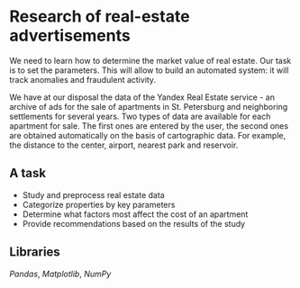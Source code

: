 # Research of real-estate advertisements

We need to learn how to determine the market value of real estate. Our task is to set the parameters. This will allow to build an automated system: it will track anomalies and fraudulent activity.

We have at our disposal the data of the Yandex Real Estate service - an archive of ads for the sale of apartments in St. Petersburg and neighboring settlements for several years. Two types of data are available for each apartment for sale. The first ones are entered by the user, the second ones are obtained automatically on the basis of cartographic data. For example, the distance to the center, airport, nearest park and reservoir.

## A task
* Study and preprocess real estate data
* Categorize properties by key parameters
* Determine what factors most affect the cost of an apartment
* Provide recommendations based on the results of the study

## Libraries
*Pandas*, *Matplotlib*, *NumPy*